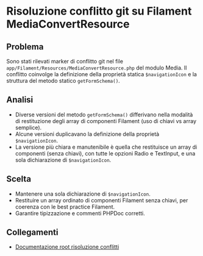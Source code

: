 # Risoluzione conflitto git su Filament MediaConvertResource

## Problema
Sono stati rilevati marker di conflitto git  nel file `app/Filament/Resources/MediaConvertResource.php` del modulo Media. Il conflitto coinvolge la definizione della proprietà statica `$navigationIcon` e la struttura del metodo statico `getFormSchema()`.

## Analisi
- Diverse versioni del metodo `getFormSchema()` differivano nella modalità di restituzione degli array di componenti Filament (uso di chiavi vs array semplice).
- Alcune versioni duplicavano la definizione della proprietà `$navigationIcon`.
- La versione più chiara e manutenibile è quella che restituisce un array di componenti (senza chiavi), con tutte le opzioni Radio e TextInput, e una sola dichiarazione di `$navigationIcon`.

## Scelta
- Mantenere una sola dichiarazione di `$navigationIcon`.
- Restituire un array ordinato di componenti Filament senza chiavi, per coerenza con le best practice Filament.
- Garantire tipizzazione e commenti PHPDoc corretti.

## Collegamenti
- [Documentazione root risoluzione conflitti](../../../docs/risoluzione_conflitti_git.md#media-filament-resources-mediaconvertresourcephp)
